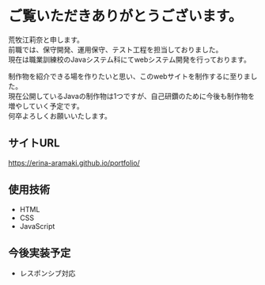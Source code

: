 # ご覧いただきありがとうございます。      

荒牧江莉奈と申します。     
前職では、保守開発、運用保守、テスト工程を担当しておりました。    
現在は職業訓練校のJavaシステム科にてwebシステム開発を行っております。     

制作物を紹介できる場を作りたいと思い、このwebサイトを制作するに至りました。    
現在公開しているJavaの制作物は1つですが、自己研鑽のために今後も制作物を増やしていく予定です。    
何卒よろしくお願いいたします。     

## サイトURL
https://erina-aramaki.github.io/portfolio/

## 使用技術
- HTML
- CSS
- JavaScript

## 今後実装予定
- レスポンシブ対応

